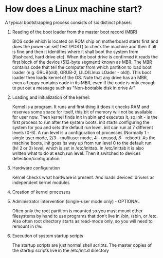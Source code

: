 # How does a Linux machine start?

A typical bootstrapping process consists of six distinct phases:

1. Reading of the boot loader from the master boot record (MBR)

    BIOS code which is located on ROM chip on motherboard starts first and does the power-on self test (POST) to check the machine and then if all is fine and then it identifies where it shall boot the system from (flashcard, hard drive etc).
    When the boot drive is confirmed it reads the first block of the device (512-byte segment) known as MBR.
    The MBR contains code that tell the computer from which partition to load boot loader (e.g. GRUB(old), GRUB-2, LILO(LInux LOader - old)). This boot loader then loads kernel of the OS.
    Note that any drive has an MBR, even a floppy contains code in its MBR, even if the code is only enough to put out a message such as "Non-bootable disk in drive A:"

2. Loading and initialization of the kernel:

    Kernel is a program. It runs and first thing it does it checks RAM and reserves some space for itself, this bit of memory will not be available for user now. Then kernel finds init in sbin and executes it, so init - is the first process to run after the system boots. init starts configuring the system for you and sets the default run level. init can run at 7 different levels (0-6).
    A run level is a configuration of processes (Normally 1 - single user mode, 2/3 - multiuser mode, 4 - unused, 6 - reboot).
    As the machine boots, init goes its way up from run level 0 to the default run (lvl 2 or 3) level, which is set in /etc/inittab. In /etc/inittab it is also written what to do at each run level. Then it switched to devices detection/configuration

3. Hardware configuration

    Kernel checks what hardware is present. And loads devices' drivers as independent kernel modules

4. Creation of kernel processes

5. Administrator intervention (single-user mode only) - OPTIONAL

    Often only the root partition is mounted so you must mount other filesystems by hand to use programs that don’t live in /bin, /sbin, or /etc. Also often root directory starts as read-mode only, so you will need to remount in r/w.

6. Execution of system startup scripts

    The startup scripts are just normal shell scripts. The master copies of the startup scripts live in the /etc/init.d directory
